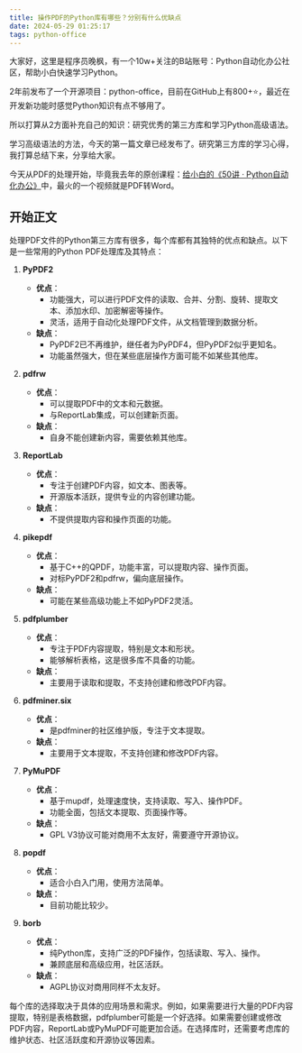 ```yaml
---
title: 操作PDF的Python库有哪些？分别有什么优缺点
date: 2024-05-29 01:25:17
tags: python-office
---
```


大家好，这里是程序员晚枫，有一个10w+关注的B站账号：Python自动化办公社区，帮助小白快速学习Python。

2年前发布了一个开源项目：python-office，目前在GitHub上有800+⭐，最近在开发新功能时感觉Python知识有点不够用了。

所以打算从2方面补充自己的知识：研究优秀的第三方库和学习Python高级语法。

学习高级语法的方法，今天的第一篇文章已经发布了。研究第三方库的学习心得，我打算总结下来，分享给大家。

今天从PDF的处理开始，毕竟我去年的原创课程：[给小白的《50讲 · Python自动化办公》](https://mp.weixin.qq.com/s/lOx4cAp9AllsCrhsUqVn8g)中，最火的一个视频就是PDF转Word。

## 开始正文

处理PDF文件的Python第三方库有很多，每个库都有其独特的优点和缺点。以下是一些常用的Python PDF处理库及其特点：

1. **PyPDF2** 
   - **优点**：
     - 功能强大，可以进行PDF文件的读取、合并、分割、旋转、提取文本、添加水印、加密解密等操作。
     - 灵活，适用于自动化处理PDF文件，从文档管理到数据分析。
   - **缺点**：
     - PyPDF2已不再维护，继任者为PyPDF4，但PyPDF2似乎更知名。
     - 功能虽然强大，但在某些底层操作方面可能不如某些其他库。

2. **pdfrw** 
   - **优点**：
     - 可以提取PDF中的文本和元数据。
     - 与ReportLab集成，可以创建新页面。
   - **缺点**：
     - 自身不能创建新内容，需要依赖其他库。

3. **ReportLab** 
   - **优点**：
     - 专注于创建PDF内容，如文本、图表等。
     - 开源版本活跃，提供专业的内容创建功能。
   - **缺点**：
     - 不提供提取内容和操作页面的功能。

4. **pikepdf** 
   - **优点**：
     - 基于C++的QPDF，功能丰富，可以提取内容、操作页面。
     - 对标PyPDF2和pdfrw，偏向底层操作。
   - **缺点**：
     - 可能在某些高级功能上不如PyPDF2灵活。

5. **pdfplumber** 
   - **优点**：
     - 专注于PDF内容提取，特别是文本和形状。
     - 能够解析表格，这是很多库不具备的功能。
   - **缺点**：
     - 主要用于读取和提取，不支持创建和修改PDF内容。

6. **pdfminer.six** 
   - **优点**：
     - 是pdfminer的社区维护版，专注于文本提取。
   - **缺点**：
     - 主要用于文本提取，不支持创建和修改PDF内容。

7. **PyMuPDF** 
   - **优点**：
     - 基于mupdf，处理速度快，支持读取、写入、操作PDF。
     - 功能全面，包括文本提取、页面操作等。
   - **缺点**：
     - GPL V3协议可能对商用不太友好，需要遵守开源协议。

8. **popdf** 
   - **优点**：
     - 适合小白入门用，使用方法简单。
   - **缺点**：
     - 目前功能比较少。


9. **borb** 
   - **优点**：
     - 纯Python库，支持广泛的PDF操作，包括读取、写入、操作。
     - 兼顾底层和高级应用，社区活跃。
   - **缺点**：
     - AGPL协议对商用同样不太友好。



每个库的选择取决于具体的应用场景和需求。例如，如果需要进行大量的PDF内容提取，特别是表格数据，pdfplumber可能是一个好选择。如果需要创建或修改PDF内容，ReportLab或PyMuPDF可能更加合适。在选择库时，还需要考虑库的维护状态、社区活跃度和开源协议等因素。

